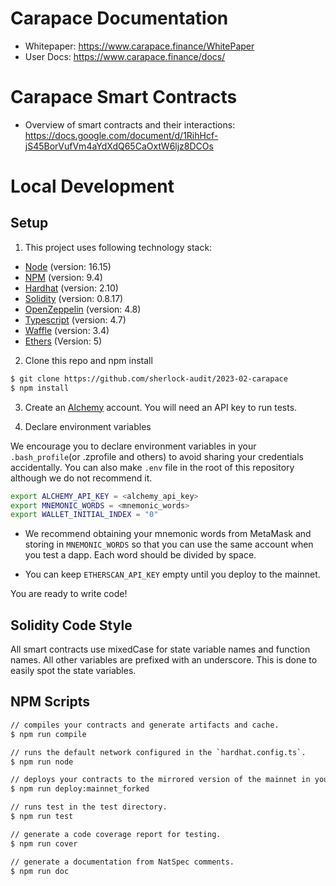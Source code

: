 # Carapace Documentation

- Whitepaper: https://www.carapace.finance/WhitePaper
- User Docs: https://www.carapace.finance/docs/

# Carapace Smart Contracts

- Overview of smart contracts and their interactions:
  https://docs.google.com/document/d/1RihHcf-jS45BorVufVm4aYdXdQ65CaOxtW6ljz8DCOs

# Local Development

## Setup

1. This project uses following technology stack:

- [Node](https://nodejs.org/en/download/) (version: 16.15)
- [NPM](https://docs.npmjs.com/about-npm) (version: 9.4)
- [Hardhat](https://hardhat.org/getting-started/) (version: 2.10)
- [Solidity](https://docs.soliditylang.org/en/v0.8.17/) (version: 0.8.17)
- [OpenZeppelin](https://docs.openzeppelin.com/contracts/4.x/) (version: 4.8)
- [Typescript](https://www.typescriptlang.org/) (version: 4.7)
- [Waffle](https://ethereum-waffle.readthedocs.io/en/latest/) (version: 3.4)
- [Ethers](https://docs.ethers.io/v5/) (Version: 5)

2. Clone this repo and npm install

```bash
$ git clone https://github.com/sherlock-audit/2023-02-carapace
$ npm install
```

3. Create an [Alchemy](https://www.alchemy.com/) account. You will need an API key to run tests.

4. Declare environment variables

We encourage you to declare environment variables in your `.bash_profile`(or .zprofile and others) to avoid sharing your credentials accidentally. You can also make `.env` file in the root of this repository although we do not recommend it.

```bash
export ALCHEMY_API_KEY = <alchemy_api_key>
export MNEMONIC_WORDS = <mnemonic_words>
export WALLET_INITIAL_INDEX = "0"
```

- We recommend obtaining your mnemonic words from MetaMask and storing in `MNEMONIC_WORDS` so that you can use the same account when you test a dapp. Each word should be divided by space.

- You can keep `ETHERSCAN_API_KEY` empty until you deploy to the mainnet.

You are ready to write code!

## Solidity Code Style

All smart contracts use mixedCase for state variable names and function names. All other variables are prefixed with an underscore.
This is done to easily spot the state variables.

## NPM Scripts

```bash
// compiles your contracts and generate artifacts and cache.
$ npm run compile

// runs the default network configured in the `hardhat.config.ts`.
$ npm run node

// deploys your contracts to the mirrored version of the mainnet in your local network.
$ npm run deploy:mainnet_forked

// runs test in the test directory.
$ npm run test

// generate a code coverage report for testing.
$ npm run cover

// generate a documentation from NatSpec comments.
$ npm run doc
```
